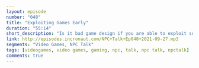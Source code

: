 ```yaml
---
layout: episode
number: "048"
title: "Exploiting Games Early"
duration: "55:14"
short_description: "Is it bad game design if you are able to exploit something very early on that gives you an advantage throughout the entire game?"
link: http://episodes.incronaut.com/NPC+Talk+Ep048+2021-09-27.mp3
segments: "Video Games, NPC Talk"
tags: [videogames, video games, gaming, npc, talk, npc talk, npctalk]
comments: true
---
```



